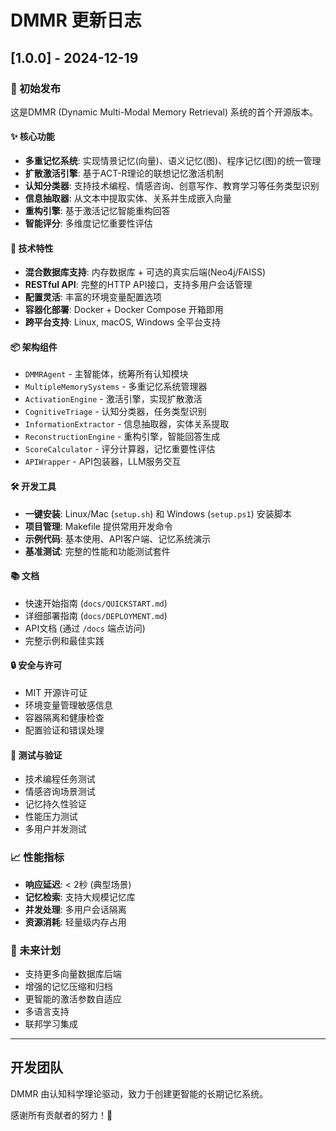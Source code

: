 # DMMR 更新日志

## [1.0.0] - 2024-12-19

### 🎉 初始发布

这是DMMR (Dynamic Multi-Modal Memory Retrieval) 系统的首个开源版本。

#### ✨ 核心功能

- **多重记忆系统**: 实现情景记忆(向量)、语义记忆(图)、程序记忆(图)的统一管理
- **扩散激活引擎**: 基于ACT-R理论的联想记忆激活机制
- **认知分类器**: 支持技术编程、情感咨询、创意写作、教育学习等任务类型识别
- **信息抽取器**: 从文本中提取实体、关系并生成嵌入向量
- **重构引擎**: 基于激活记忆智能重构回答
- **智能评分**: 多维度记忆重要性评估

#### 🔧 技术特性

- **混合数据库支持**: 内存数据库 + 可选的真实后端(Neo4j/FAISS)
- **RESTful API**: 完整的HTTP API接口，支持多用户会话管理
- **配置灵活**: 丰富的环境变量配置选项
- **容器化部署**: Docker + Docker Compose 开箱即用
- **跨平台支持**: Linux, macOS, Windows 全平台支持

#### 📦 架构组件

- `DMMRAgent` - 主智能体，统筹所有认知模块
- `MultipleMemorySystems` - 多重记忆系统管理器  
- `ActivationEngine` - 激活引擎，实现扩散激活
- `CognitiveTriage` - 认知分类器，任务类型识别
- `InformationExtractor` - 信息抽取器，实体关系提取
- `ReconstructionEngine` - 重构引擎，智能回答生成
- `ScoreCalculator` - 评分计算器，记忆重要性评估
- `APIWrapper` - API包装器，LLM服务交互

#### 🛠️ 开发工具

- **一键安装**: Linux/Mac (`setup.sh`) 和 Windows (`setup.ps1`) 安装脚本
- **项目管理**: Makefile 提供常用开发命令
- **示例代码**: 基本使用、API客户端、记忆系统演示
- **基准测试**: 完整的性能和功能测试套件

#### 📚 文档

- 快速开始指南 (`docs/QUICKSTART.md`)
- 详细部署指南 (`docs/DEPLOYMENT.md`) 
- API文档 (通过 `/docs` 端点访问)
- 完整示例和最佳实践

#### 🔒 安全与许可

- MIT 开源许可证
- 环境变量管理敏感信息
- 容器隔离和健康检查
- 配置验证和错误处理

#### 🧪 测试与验证

- 技术编程任务测试
- 情感咨询场景测试  
- 记忆持久性验证
- 性能压力测试
- 多用户并发测试

### 📈 性能指标

- **响应延迟**: < 2秒 (典型场景)
- **记忆检索**: 支持大规模记忆库
- **并发处理**: 多用户会话隔离
- **资源消耗**: 轻量级内存占用

### 🔮 未来计划

- 支持更多向量数据库后端
- 增强的记忆压缩和归档
- 更智能的激活参数自适应
- 多语言支持
- 联邦学习集成

---

## 开发团队

DMMR 由认知科学理论驱动，致力于创建更智能的长期记忆系统。

感谢所有贡献者的努力！🎉



